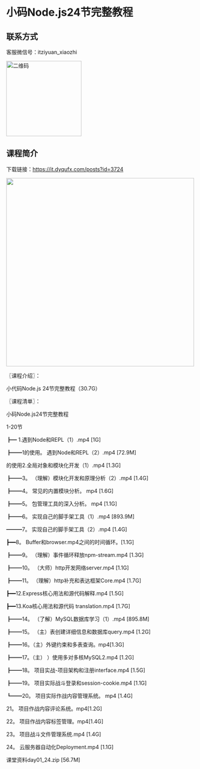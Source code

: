 # 小码Node.js24节完整教程

## 联系方式

客服微信号：itziyuan_xiaozhi

<img src="https://ziyuanyun.oss-cn-guangzhou.aliyuncs.com/common/20240614073449/666b82192834a.jpg" width="200" height="200" alt="二维码">

## 课程简介

下载链接：https://it.dyqufx.com/posts?id=3724

<img src="https://ziyuanyun.oss-cn-guangzhou.aliyuncs.com/yun/20240515185314/6644941a1e507.jpg" width="500" alt="">

  〖课程介绍〗：

 小代码Node.js 24节完整教程（30.7G）

 〖课程清单〗：

 小码Node.js24节完整教程



 1-20节

 ┣━ 1.遇到Node和REPL（1）.mp4 [1G]

 ┣━━1的使用。 遇到Node和REPL（2）.mp4 [72.9M]

 的使用2.全局对象和模块化开发（1）.mp4 [1.3G]

 ┣━━3。 （理解）模块化开发和原理分析（2）.mp4 [1.4G]

 ┣━━4。 常见的内置模块分析。 mp4 [1.6G]

 ┣━━5。 包管理工具的深入分析。 mp4 [1.1G]

 ┣━━6。 实现自己的脚手架工具（1）.mp4 [893.9M]

 ━━━7。 实现自己的脚手架工具（2）.mp4 [1.4G]

 ┣━━8。 Buffer和browser.mp4之间的时间循环。[1.1G]

 ┣━━9。 （理解）事件循环释放npm-stream.mp4 [1.3G]

 ┣━━10。 （大师）http开发网络server.mp4 [1.1G]

 ┣━━11。 （理解）http补充和表达框架Core.mp4 [1.7G]

 ┣━━12.Express核心用法和源代码解释.mp4 [1.5G]

 ┣━━13.Koa核心用法和源代码 translation.mp4 [1.7G]

 ┣━━14。 （了解）MySQL数据库学习（1）.mp4 [895.8M]

 ┣━━15。 （主）表创建详细信息和数据库query.mp4 [1.2G]

 ┣━━16。（主）外键约束和多表查询。mp4[1.3G]

 ┣━━17。（主） ）使用多对多核MySQL2.mp4 [1.2G]

 ┣━━18。 项目实战-项目架构和注册interface.mp4 [1.5G]

 ┣━━19。 项目实际战斗登录和session-cookie.mp4 [1.1G]

 ┗━━20。 项目实际作战内容管理系统。 mp4 [1.4G]

 21。 项目作战内容评论系统。mp4[1.2G]

 22。 项目作战内容标签管理。mp4[1.4G]

 23。 项目战斗文件管理系统.mp4 [1.4G]

 24。 云服务器自动化Deployment.mp4 [1.1G]

 课堂资料day01_24.zip [56.7M]

  
